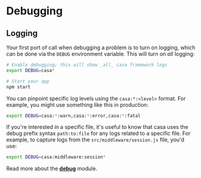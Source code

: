 # Debugging

## Logging

Your first port of call when debugging a problem is to turn on logging, which can be done via the `DEBUG` environment variable. This will turn on _all_ logging:

```bash
# Enable debugging; this will show _all_ casa framework logs
export DEBUG=casa*

# Start your app
npm start
```

You can pinpoint specific log levels using the `casa:*:<level>` format. For example, you might use something like this in production:

```bash
export DEBUG=casa:*:warn,casa:*:error,casa:*:fatal
```

If you're interested in a specific file, it's useful to know that casa uses the debug prefix syntax `path:to:file` for any logs related to a specific file. For example, to capture logs from the `src/middleware/session.js` file, you'd use:

```bash
export DEBUG=casa:middleware:session*
```

Read more about the **[debug](https://www.npmjs.com/package/debug)** module.
